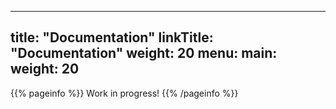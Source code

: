 
---
title: "Documentation"
linkTitle: "Documentation"
weight: 20
menu:
  main:
    weight: 20
---

{{% pageinfo %}}
Work in progress!
{{% /pageinfo %}}
